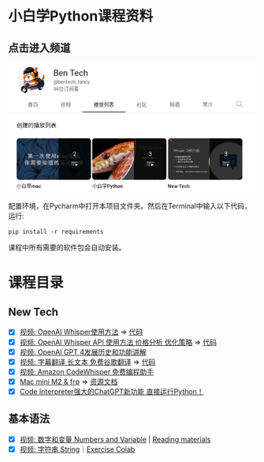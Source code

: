 # 小白学Python课程资料

## 点击进入频道
[![Youtobe](https://raw.githubusercontent.com/lingwsh/ben_tech_python/main/img/BenTech.png)](https://www.youtube.com/@bentech_fancy/playlists)

配置环境，在Pycharm中打开本项目文件夹。然后在Terminal中输入以下代码，运行:

```
pip install -r requirements
```

课程中所有需要的软件包会自动安装。

# 课程目录
## New Tech
- [x] [视频: OpenAI Whisper使用方法](https://youtu.be/dt-z6BZ7oEw) => [代码](https://github.com/lingwsh/ben_tech_python/tree/main/whisper)
- [x] [视频: OpenAI Whisper API 使用方法 价格分析 优化策略](https://youtu.be/dt-z6BZ7oEw) => [代码](https://github.com/lingwsh/ben_tech_python/tree/main/whisper)
- [x] [视频: OpenAI GPT 4发展历史和功能讲解](https://youtu.be/AJKy52Qyx4s)
- [x] [视频: 字幕翻译 长文本 免费谷歌翻译](https://youtu.be/kcrLJvS46kQ) => [代码](https://github.com/lingwsh/ben_tech_python/tree/main/google_translator)
- [x] [视频: Amazon CodeWhisper 免费编程助手](https://youtu.be/jIOyR6oPAMU)
- [x] [Mac mini M2 & frp](https://youtu.be/xa_FZqJ-Lzs) => [资源文档](https://github.com/lingwsh/ben_tech_python/blob/main/mac_m2/mac_m2_server.md)
- [x] [Code Interpreter强大的ChatGPT新功能 直接运行Python！](https://www.youtube.com/watch?v=7FhJJPOIsUA)

## 基本语法
- [x] [视频: 数字和变量 Numbers and Variable](https://youtu.be/VXbLZtoES6U) | [Reading materials](https://github.com/lingwsh/ben_tech_python/blob/main/python_basic/01_numbers.md)
- [x] [视频: 字符串 String](https://youtu.be/HIce4v3ofXY)｜[Exercise Colab](https://colab.research.google.com/drive/1Jc0EKjrwgpvTalVjJF5Runvk7YLHiWMN?usp=sharing)
